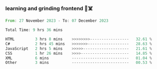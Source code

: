 ### learning and grinding frontend :space_invader::skull_and_crossbones:

<!--START_SECTION:waka-->

```rust
From: 27 November 2023 - To: 07 December 2023

Total Time: 9 hrs 36 mins

HTML         3 hrs 8 mins    >>>>>>>>-----------------   32.61 %
C#           2 hrs 45 mins   >>>>>>>------------------   28.63 %
JavaScript   2 hrs 5 mins    >>>>>--------------------   21.61 %
CSS          1 hr 26 mins    >>>>---------------------   14.85 %
XML          6 mins          -------------------------   01.04 %
Other        3 mins          -------------------------   00.53 %
```

<!--END_SECTION:waka-->
